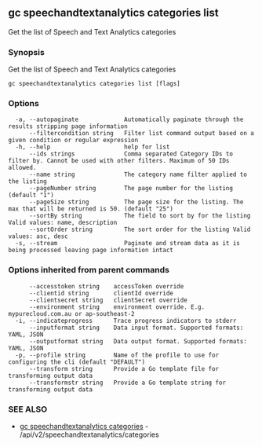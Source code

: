 ## gc speechandtextanalytics categories list

Get the list of Speech and Text Analytics categories

### Synopsis

Get the list of Speech and Text Analytics categories

```
gc speechandtextanalytics categories list [flags]
```

### Options

```
  -a, --autopaginate             Automatically paginate through the results stripping page information
      --filtercondition string   Filter list command output based on a given condition or regular expression
  -h, --help                     help for list
      --ids strings              Comma separated Category IDs to filter by. Cannot be used with other filters. Maximum of 50 IDs allowed.
      --name string              The category name filter applied to the listing
      --pageNumber string        The page number for the listing (default "1")
      --pageSize string          The page size for the listing. The max that will be returned is 50. (default "25")
      --sortBy string            The field to sort by for the listing Valid values: name, description
      --sortOrder string         The sort order for the listing Valid values: asc, desc
  -s, --stream                   Paginate and stream data as it is being processed leaving page information intact
```

### Options inherited from parent commands

```
      --accesstoken string    accessToken override
      --clientid string       clientId override
      --clientsecret string   clientSecret override
      --environment string    environment override. E.g. mypurecloud.com.au or ap-southeast-2
  -i, --indicateprogress      Trace progress indicators to stderr
      --inputformat string    Data input format. Supported formats: YAML, JSON
      --outputformat string   Data output format. Supported formats: YAML, JSON
  -p, --profile string        Name of the profile to use for configuring the cli (default "DEFAULT")
      --transform string      Provide a Go template file for transforming output data
      --transformstr string   Provide a Go template string for transforming output data
```

### SEE ALSO

* [gc speechandtextanalytics categories](gc_speechandtextanalytics_categories.html)	 - /api/v2/speechandtextanalytics/categories


